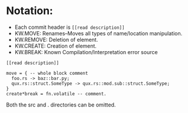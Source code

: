 # Notation:
- Each commit header is `[[read description]]`
- KW.MOVE: Renames–Moves all types of name/location manipulation.
- KW.REMOVE: Deletion of element.
- KW.CREATE: Creation of element.
- KW.BREAK: Known Compilation/Interpretation error source
```
[[read description]]

move = { -- whole block comment
  foo.rs -> baz::bar.py;
  qux.rs::struct.SomeType -> qux.rs::mod.sub::struct.SomeType;
}
create*break = fn.volatile -- comment.
```

Both the src and . directories can be omitted.
